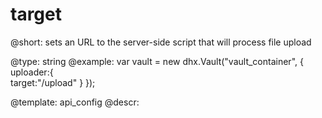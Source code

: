target
=============

@short: sets an URL to the server-side script that will process file upload
	
@type: string
@example:
var vault = new dhx.Vault("vault_container", { 
    uploader:{	
    	target:"/upload"
    }
});


@template:	api_config
@descr:

